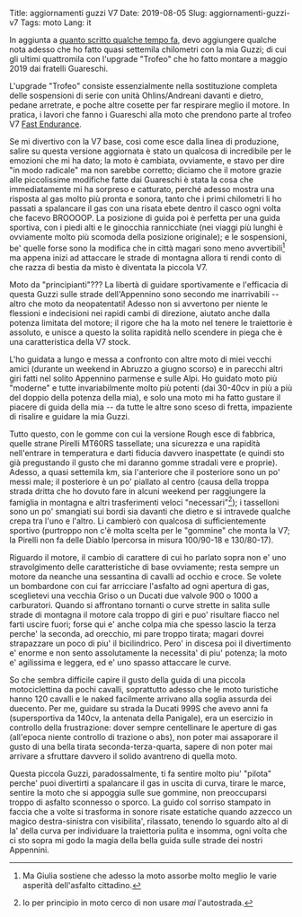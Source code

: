 Title: aggiornamenti guzzi V7
Date: 2019-08-05
Slug: aggiornamenti-guzzi-v7
Tags: moto
Lang: it

In aggiunta a [quanto scritto qualche tempo fa]({filename}/2019-04-30-moto-guzzi-v7.md), devo aggiungere qualche nota adesso che ho fatto quasi settemila chilometri con la mia Guzzi; di cui gli ultimi quattromila con l'upgrade "Trofeo" che ho fatto montare a maggio 2019 dai fratelli Guareschi.

L'upgrade "Trofeo" consiste essenzialmente nella sostituzione completa delle sospensioni di serie con unità Ohlins/Andreani davanti e dietro, pedane arretrate, e poche altre cosette per far respirare meglio il motore. In pratica, i lavori che fanno i Guareschi alla moto che prendono parte al trofeo V7 [Fast Endurance](https://www.motoguzzi.com/it_IT/Fast-Endurance/il-trofeo/).

Se mi divertivo con la V7 base, così come esce dalla linea di produzione, salire su questa versione aggiornata è stato un qualcosa di incredibile per le emozioni che mi ha dato; la moto è cambiata, ovviamente, e stavo per dire "in modo radicale" ma non sarebbe corretto; diciamo che il motore grazie alle piccolissime modifiche fatte dai Guareschi è stata la cosa che immediatamente mi ha sorpreso e catturato, perché adesso mostra una risposta al gas molto più pronta e sonora, tanto che i primi chilometri li ho passati a spalancare il gas con una risata ebete dentro il casco ogni volta che facevo BROOOOP. La posizione di guida poi è perfetta per una guida sportiva, con i piedi alti e le ginocchia rannicchiate (nei viaggi più lunghi è ovviamente molto più scomoda della posizione originale); e le sospensioni, be' quelle forse sono la modifica che in città magari sono meno avvertibili[^1] ma appena inizi ad attaccare le strade di montagna allora ti rendi conto di che razza di bestia da misto è diventata la piccola V7.

Moto da "principianti"??? La libertà di guidare sportivamente e l'efficacia di questa Guzzi sulle strade dell'Appennino sono secondo me inarrivabili -- altro che moto da neopatentati! Adesso non si avvertono per niente le flessioni e indecisioni nei rapidi cambi di direzione, aiutato anche dalla potenza limitata del motore; il rigore che ha la moto nel tenere le traiettorie è assoluto, e unisce a questo la solita rapidità nello scendere in piega che è una caratteristica della V7 stock.

L'ho guidata a lungo e messa a confronto con altre moto di miei vecchi amici (durante un weekend in Abruzzo a giugno scorso) e in parecchi altri giri fatti nel solito Appennino parmense e sulle Alpi. Ho guidato moto più "moderne" e tutte invariabilmente molto più potenti (dai 30-40cv in più a più del doppio della potenza della mia), e solo una moto mi ha fatto gustare il piacere di guida della mia -- da tutte le altre sono sceso di fretta, impaziente di risalire e guidare la mia Guzzi.

Tutto questo, con le gomme con cui la versione Rough esce di fabbrica, quelle strane Pirelli MT60RS tassellate; una sicurezza e una rapidità nell'entrare in temperatura e darti fiducia davvero inaspettate (e quindi sto già pregustando il gusto che mi daranno gomme stradali vere e proprie). Adesso, a quasi settemila km, sia l'anteriore che il posteriore sono un po' messi male; il posteriore è un po' piallato al centro  (causa della troppa strada dritta che ho dovuto fare in alcuni weekend per raggiungere la famiglia in montagna e altri trasferimenti veloci "necessari"[^2]); i tasselloni sono un po' smangiati sui bordi sia davanti che dietro e si intravede qualche crepa tra l'uno e l'altro. Li cambierò con qualcosa di sufficientemente sportivo (purtroppo non c'è molta scelta per le "gommine" che monta la V7; la Pirelli non fa delle Diablo Ipercorsa in misura 100/90-18 e 130/80-17).

Riguardo il motore, il cambio di carattere di cui ho parlato sopra non e' uno stravolgimento delle caratteristiche di base ovviamente; resta sempre un motore da neanche una sessantina di cavalli ad occhio e croce. Se volete un bombardone con cui far arricciare l'asfalto ad ogni apertura di gas, sceglietevi una vecchia Griso o un Ducati due valvole 900 o 1000 a carburatori. Quando si affrontano tornanti o curve strette in salita sulle strade di montagna il motore cala troppo di giri e puo' risultare fiacco nel farti uscire fuori; forse qui e' anche colpa mia che spesso lascio la terza perche' la seconda, ad orecchio, mi pare troppo tirata; magari dovrei strapazzare un poco di piu' il bicilindrico. Pero' in discesa poi il divertimento e' enorme e non sento assolutamente la necessita' di piu' potenza; la moto e' agilissima e leggera, ed e' uno spasso attaccare le curve.

So che sembra difficile capire il gusto della guida di una piccola motociclettina da pochi cavalli, soprattutto adesso che le moto turistiche hanno 120 cavalli e le naked facilmente arrivano alla soglia assurda dei duecento. Per me, guidare su strada la Ducati 999S che avevo anni fa (supersportiva da 140cv, la antenata della Panigale), era un esercizio in controllo della frustrazione: dover sempre centellinare le aperture di gas (all'epoca niente controllo di trazione o abs), non poter mai assaporare il gusto di una bella tirata seconda-terza-quarta, sapere di non poter mai arrivare a sfruttare davvero il solido avantreno di quella moto.

Questa piccola Guzzi, paradossalmente, ti fa sentire molto piu' "pilota" perche' puoi divertirti a spalancare il gas in uscita di curva, tirare le marce, sentire la moto che si appoggia sulle sue gommine, non preoccuparsi troppo di asfalto sconnesso o sporco. La guido col sorriso stampato in faccia che a volte si trasforma in sonore risate estatiche quando azzecco un magico destra-sinistra con visibilita', rilassato, tenendo lo sguardo alto al di la' della curva per individuare la traiettoria pulita e insomma, ogni volta che ci sto sopra mi godo la magia della bella guida sulle strade dei nostri Appennini.



[^1]: Ma Giulia sostiene che adesso la moto assorbe molto meglio le varie asperità dell'asfalto cittadino.

[^2]: Io per principio in moto cerco di non usare _mai_ l'autostrada.

<!-- 
Altri punti essenziali di cui discutere, a cui per adesso accenno solo e in un secondo momento li espanderò:

- le recensioni di youtuber che la definiscono moto da principianti o da "donne"; ma sanno cosa significa guidare una moto? e sanno quanto può andare forte una donna?
- la bellezza delle linee classiche, la moto essenziale, nulla di superfluo
- il motore vecchio ma raffinato; comodo anche in città
- quelle gomme tanto modaiole quanto sorprendentemente efficaci
- la guida "da pista", fidandosi dell'anteriore, cosa che solo questa moto mi ha permesso di fare su strada: cioè entrare in curva a gas chiuso, che sembra quasi una banalità ma mi sono reso conto che io in strada non ho MAI lasciato il carico tutto sull'anteriore, perché non mi sono mai fidato del grip della gomma, delle condizioni stradali, etc quindi ho sempre fatto le curve con un filo di gas, sempre un po' "puntato", il che poi mi porta puntualmente a combattere contro la tendenza naturalmente sottosterzante della moto.. invece ieri ho provato ad entrare così, e la moto chiude la traiettoria e poi riapro il gas e che rivelazione! è tutto molto più facile, divertente, veloce, e sopratutto molta meno "fatica" nel tenere la moto chiusa all'interno della traiettoria!
- difetti: che trasmette un look modaiolo da bar quando invece sono principalmente uno smanettone appassionato di guida sportiva (e forse non abbastanza veloce, per essere uno smanettone).
- il cardano! -->

